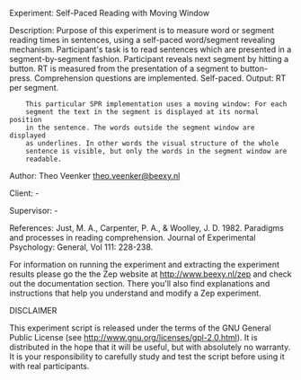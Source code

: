 Experiment:
        Self-Paced Reading with Moving Window

Description:
        Purpose of this experiment is to measure word or segment reading times
        in sentences, using a self-paced word/segment revealing mechanism. 
        Participant's task is to read sentences which are presented in a 
        segment-by-segment fashion. Participant reveals next segment by hitting
        a button. RT is measured from the presentation of a segment to button-
        press. Comprehension questions are implemented. Self-paced. Output: RT per segment.

        This particular SPR implementation uses a moving window: For each 
        segment the text in the segment is displayed at its normal position 
        in the sentence. The words outside the segment window are displayed 
        as underlines. In other words the visual structure of the whole 
        sentence is visible, but only the words in the segment window are 
        readable.

Author:
        Theo Veenker <theo.veenker@beexy.nl>

Client:
        -

Supervisor:
        -

References:
        Just, M. A., Carpenter, P. A., & Woolley, J. D. 1982. 
          Paradigms and processes in reading comprehension. 
          Journal of Experimental Psychology: General, Vol 111: 228-238.


For information on running the experiment and extracting the experiment
results please go the the Zep website at http://www.beexy.nl/zep and check 
out the documentation section. There you'll also find explanations and 
instructions that help you understand and modify a Zep experiment.


DISCLAIMER

This experiment script is released under the terms of the GNU General Public
License (see http://www.gnu.org/licenses/gpl-2.0.html). It is distributed in
the hope that it will be useful, but with absolutely no warranty. It is your
responsibility to carefully study and test the script before using it with 
real participants.
